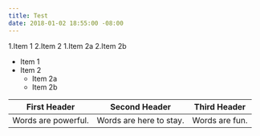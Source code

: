 ```yaml
---
title: Test
date: 2018-01-02 18:55:00 -08:00
---
```


1.Item 1
2.Item 2
  1.Item 2a
  2.Item 2b

* Item 1
* Item 2
  * Item 2a
  * Item 2b

First Header | Second Header | Third Header 
------------ | ------------- | -------------
Words are powerful. | Words are here to stay. | Words are fun. 